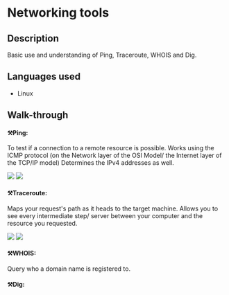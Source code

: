 <h1>Networking tools</h1> 

<h2>Description</h2>
<p>Basic use and understanding of Ping, Traceroute, WHOIS and Dig. </p>

<h2>Languages used</h2>
<ul>
  <li>Linux</li>
</ul>

<h2>Walk-through</h2>
<h4>⚒️<b>Ping:</b></h4>
<p>To test if a connection to a remote resource is possible. Works using the ICMP protocol (on the Network layer of the OSI Model/ the Internet layer of the TCP/IP model) Determines the IPv4 addresses as well. </p> 
<img src="https://github.com/inezchong7/Networking-tools/assets/106855786/8d94326c-4598-4eb3-a0fa-56b345162d3d"> 

<img src="https://github.com/inezchong7/Networking-tools/assets/106855786/6ef289c9-3ae5-476e-86ce-95033618543a">

<h4>⚒️<b>Traceroute:</b></h4>
<p>Maps your request's path as it heads to the target machine. Allows you to see every intermediate step/ server between your computer and the resource you requested.</p>
<img src="https://github.com/inezchong7/Networking-tools/assets/106855786/4699926e-0d78-4e98-b0be-064afd11387b">
<img src="https://github.com/inezchong7/Networking-tools/assets/106855786/74b7f17b-dd66-4a96-9a2a-15319330270d">

<h4>⚒️<b>WHOIS:</b></h4>
<p>Query who a domain name is registered to. </p>

<h4>⚒️<b>Dig:</b></h4>
<p>
